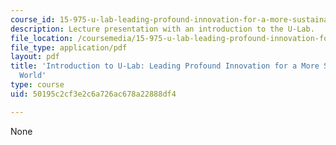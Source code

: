 ```yaml
---
course_id: 15-975-u-lab-leading-profound-innovation-for-a-more-sustainable-world-fall-2010
description: Lecture presentation with an introduction to the U-Lab.
file_location: /coursemedia/15-975-u-lab-leading-profound-innovation-for-a-more-sustainable-world-fall-2010/50195c2cf3e2c6a726ac678a22888df4_MIT15_975F10_ulab.pdf
file_type: application/pdf
layout: pdf
title: 'Introduction to U-Lab: Leading Profound Innovation for a More Sustainable
  World'
type: course
uid: 50195c2cf3e2c6a726ac678a22888df4

---
```

None